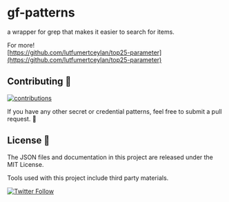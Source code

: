 # gf-patterns
a wrapper for grep that makes it easier to search for items.  

For more!  
[https://github.com/lutfumertceylan/top25-parameter](https://github.com/lutfumertceylan/top25-parameter)  

## Contributing :busts_in_silhouette:

[![contributions](https://img.shields.io/badge/contributions-welcome-brightgreen.svg?style=flat)](https://github.com/dwisiswant0/gf-secrets/issues)

If you have any other secret or credential patterns, feel free to submit a pull request. :triangular_flag_on_post:

## License :page_facing_up:

The JSON files and documentation in this project are released under the MIT License.

Tools used with this project include third party materials.

[![Twitter Follow](https://img.shields.io/twitter/follow/themastersunil.svg?style=social)](https://twitter.com/themastersunil)
